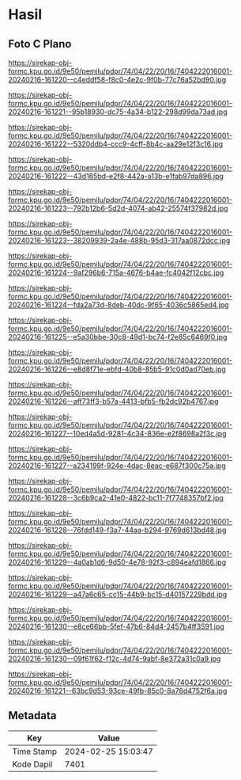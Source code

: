 # Hasil

## Foto C Plano

https://sirekap-obj-formc.kpu.go.id/9e50/pemilu/pdpr/74/04/22/20/16/7404222016001-20240216-161220--c4eddf58-f8c0-4e2c-9f0b-77c76a52bd90.jpg

https://sirekap-obj-formc.kpu.go.id/9e50/pemilu/pdpr/74/04/22/20/16/7404222016001-20240216-161221--95b18930-dc75-4a34-b122-298d99da73ad.jpg

https://sirekap-obj-formc.kpu.go.id/9e50/pemilu/pdpr/74/04/22/20/16/7404222016001-20240216-161222--5320ddb4-ccc9-4cff-8b4c-aa29e12f3c16.jpg

https://sirekap-obj-formc.kpu.go.id/9e50/pemilu/pdpr/74/04/22/20/16/7404222016001-20240216-161222--43d165bd-e2f8-442a-a13b-e1fab97da896.jpg

https://sirekap-obj-formc.kpu.go.id/9e50/pemilu/pdpr/74/04/22/20/16/7404222016001-20240216-161223--792b12b6-5d2d-4074-ab42-25574f37982d.jpg

https://sirekap-obj-formc.kpu.go.id/9e50/pemilu/pdpr/74/04/22/20/16/7404222016001-20240216-161223--38209939-2a4e-488b-95d3-317aa0872dcc.jpg

https://sirekap-obj-formc.kpu.go.id/9e50/pemilu/pdpr/74/04/22/20/16/7404222016001-20240216-161224--9af296b6-715a-4676-b4ae-fc4042f12cbc.jpg

https://sirekap-obj-formc.kpu.go.id/9e50/pemilu/pdpr/74/04/22/20/16/7404222016001-20240216-161224--fda2a73d-8deb-40dc-9f65-4036c5865ed4.jpg

https://sirekap-obj-formc.kpu.go.id/9e50/pemilu/pdpr/74/04/22/20/16/7404222016001-20240216-161225--e5a30bbe-30c8-49d1-bc74-f2e85c6469f0.jpg

https://sirekap-obj-formc.kpu.go.id/9e50/pemilu/pdpr/74/04/22/20/16/7404222016001-20240216-161226--e8d8f71e-ebfd-40b8-85b5-91c0d0ad70eb.jpg

https://sirekap-obj-formc.kpu.go.id/9e50/pemilu/pdpr/74/04/22/20/16/7404222016001-20240216-161226--aff73ff3-b57a-4413-bfb5-fb2dc92b4767.jpg

https://sirekap-obj-formc.kpu.go.id/9e50/pemilu/pdpr/74/04/22/20/16/7404222016001-20240216-161227--10ed4a5d-9281-4c34-836e-e2f8698a2f3c.jpg

https://sirekap-obj-formc.kpu.go.id/9e50/pemilu/pdpr/74/04/22/20/16/7404222016001-20240216-161227--a234199f-924e-4dac-8eac-e687f300c75a.jpg

https://sirekap-obj-formc.kpu.go.id/9e50/pemilu/pdpr/74/04/22/20/16/7404222016001-20240216-161228--3c6b9ca2-41e0-4822-bc11-7f7748357bf2.jpg

https://sirekap-obj-formc.kpu.go.id/9e50/pemilu/pdpr/74/04/22/20/16/7404222016001-20240216-161228--76fdd149-f3a7-44aa-b294-9769d613bd48.jpg

https://sirekap-obj-formc.kpu.go.id/9e50/pemilu/pdpr/74/04/22/20/16/7404222016001-20240216-161229--4a0ab1d6-9d50-4e78-92f3-c894eafd1866.jpg

https://sirekap-obj-formc.kpu.go.id/9e50/pemilu/pdpr/74/04/22/20/16/7404222016001-20240216-161229--a47a6c65-cc15-44b9-bc15-d40157229bdd.jpg

https://sirekap-obj-formc.kpu.go.id/9e50/pemilu/pdpr/74/04/22/20/16/7404222016001-20240216-161230--e8ce66bb-5fef-47b6-84d4-2457b4ff3591.jpg

https://sirekap-obj-formc.kpu.go.id/9e50/pemilu/pdpr/74/04/22/20/16/7404222016001-20240216-161230--09f61f62-f12c-4d74-9abf-8e372a31c0a9.jpg

https://sirekap-obj-formc.kpu.go.id/9e50/pemilu/pdpr/74/04/22/20/16/7404222016001-20240216-161221--63bc9d53-93ce-49fb-85c0-8a78d4752f6a.jpg


## Metadata

| Key        | Value               |
| ---------- | ------------------- |
| Time Stamp | 2024-02-25 15:03:47 |
| Kode Dapil | 7401                |



